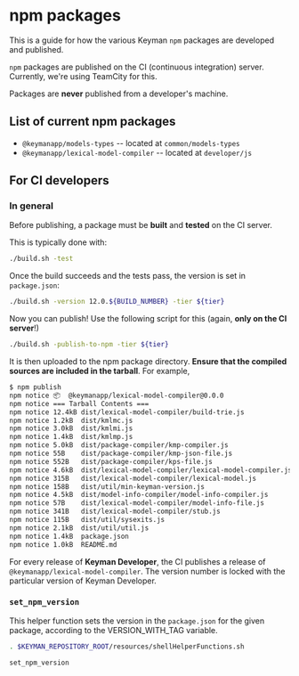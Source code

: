# npm packages

This is a guide for how the various Keyman `npm` packages are developed
and published.

`npm` packages are published on the CI (continuous integration) server.
Currently, we're using TeamCity for this.

Packages are **never** published from a developer's machine.

## List of current npm packages

* `@keymanapp/models-types` -- located at `common/models-types`
* `@keymanapp/lexical-model-compiler` -- located at `developer/js`

## For CI developers

### In general

Before publishing, a package must be **built** and **tested** on the CI
server.

This is typically done with:

```bash
./build.sh -test
```

Once the build succeeds and the tests pass, the version is set in
`package.json`:

```bash
./build.sh -version 12.0.${BUILD_NUMBER} -tier ${tier}
```

Now you can publish! Use the following script for this (again, **only on the CI server**!)

```bash
./build.sh -publish-to-npm -tier ${tier}
```

It is then uploaded to the npm package directory. **Ensure that the
compiled sources are included in the tarball**. For example,

```bash
$ npm publish
npm notice 📦  @keymanapp/lexical-model-compiler@0.0.0
npm notice === Tarball Contents ===
npm notice 12.4kB dist/lexical-model-compiler/build-trie.js
npm notice 1.2kB  dist/kmlmc.js
npm notice 3.0kB  dist/kmlmi.js
npm notice 1.4kB  dist/kmlmp.js
npm notice 5.0kB  dist/package-compiler/kmp-compiler.js
npm notice 55B    dist/package-compiler/kmp-json-file.js
npm notice 552B   dist/package-compiler/kps-file.js
npm notice 4.6kB  dist/lexical-model-compiler/lexical-model-compiler.js
npm notice 315B   dist/lexical-model-compiler/lexical-model.js
npm notice 158B   dist/util/min-keyman-version.js
npm notice 4.5kB  dist/model-info-compiler/model-info-compiler.js
npm notice 57B    dist/lexical-model-compiler/model-info-file.js
npm notice 341B   dist/lexical-model-compiler/stub.js
npm notice 115B   dist/util/sysexits.js
npm notice 2.1kB  dist/util/util.js
npm notice 1.4kB  package.json
npm notice 1.0kB  README.md
```

For every release of **Keyman Developer**, the CI publishes a release of
`@keymanapp/lexical-model-compiler`. The version number is locked with
the particular version of Keyman Developer.

### `set_npm_version`

This helper function sets the version in the `package.json` for the
given package, according to the VERSION_WITH_TAG variable.

```bash
. $KEYMAN_REPOSITORY_ROOT/resources/shellHelperFunctions.sh

set_npm_version
```
